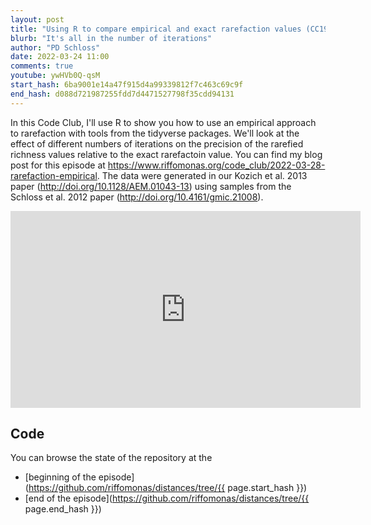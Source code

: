 ```yaml
---
layout: post
title: "Using R to compare empirical and exact rarefaction values (CC199)"
blurb: "It's all in the number of iterations"
author: "PD Schloss"
date: 2022-03-24 11:00
comments: true
youtube: ywHVb0Q-qsM
start_hash: 6ba9001e14a47f915d4a99339812f7c463c69c9f
end_hash: d088d721987255fdd7d4471527798f35cdd94131
---
```


In this Code Club, I'll use R to show you how to use an empirical approach to rarefaction with tools from the tidyverse packages. We'll look at the effect of different numbers of iterations on the precision of the rarefied richness values relative to the exact rarefactoin value. You can find my blog post for this episode at https://www.riffomonas.org/code_club/2022-03-28-rarefaction-empirical. The data were generated in our Kozich et al. 2013 paper (http://doi.org/10.1128/AEM.01043-13) using samples from the Schloss et al. 2012 paper (http://doi.org/10.4161/gmic.21008).


<iframe style="margin: 0 auto;display:block;" width="560" height="315" src="https://www.youtube.com/embed/{{ page.youtube }}" frameborder="0" allow="accelerometer; autoplay; encrypted-media; gyroscope; picture-in-picture" allowfullscreen></iframe>


## Code

You can browse the state of the repository at the
* [beginning of the episode](https://github.com/riffomonas/distances/tree/{{ page.start_hash }})
* [end of the episode](https://github.com/riffomonas/distances/tree/{{ page.end_hash }})
